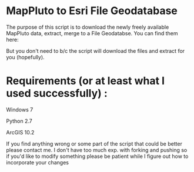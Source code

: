MapPluto to Esri File Geodatabase
================

The purpose of this script is to download the newly freely available MapPluto data, extract, merge to a File Geodatabse.
You can find them here:

But you don't need to b/c the script will download the files and extract for you (hopefully). 

Requirements (or at least what I used successfully) :
=============

Windows 7

Python 2.7

ArcGIS 10.2



If you find anything wrong or some part of the script that could be better please contact me. I don't have too much exp. with forking and pushing so if you'd like to modify something please be patient while I figure out how to incorporate your changes
